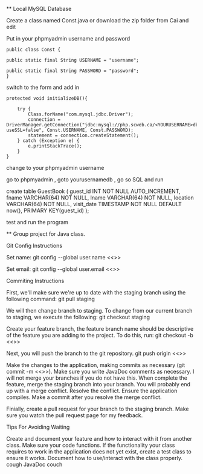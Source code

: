 **
Local MySQL Database 

Create a class named Const.java or download the zip folder from Cai and edit 

Put in your phpmyadmin username and password

	public class Const {

	public static final String USERNAME = "username";
	
	public static final String PASSWORD = "password";
	}
 
 switch to the form and add in 
 
 	protected void initializeDB(){
		
		try {
			Class.forName("com.mysql.jdbc.Driver");
            connection = DriverManager.getConnection("jdbc:mysql://php.scweb.ca/<YOURUSERNAME>db?useSSL=false", Const.USERNAME, Const.PASSWORD);
            statement = connection.createStatement();
		} catch (Exception e) {
			e.printStackTrace();
		}
	}
 
change <Yourusername> to your phpmyadmin username 

go to phpmyadmin , goto yourusernamedb , go so SQL and run 

create table GuestBook (
  guest_id INT NOT NULL AUTO_INCREMENT,
  fname VARCHAR(64) NOT NULL,
  lname VARCHAR(64) NOT NULL,
  location VARCHAR(64) NOT NULL,
  visit_date TIMESTAMP NOT NULL DEFAULT now(),
  PRIMARY KEY(guest_id)
  );	
  
 test and run the program

**
Group project for Java class.

Git Config Instructions

Set name: git config --global user.name <<<YOUR NAME HERE>>>

Set email: git config --global user.email <<<YOUR EMAIL HERE>>>

Commiting Instructions

First, we'll make sure we're up to date with the staging branch using the following command: git pull staging

We will then change branch to staging. To change from our current branch to staging, we execute the following: git checkout staging

Create your feature branch, the feature branch name should be descriptive of the feature you are adding to the project. To do this, run: git checkout -b <<<YOUR BRANCH NAME>>>

Next, you will push the branch to the git repository. git push origin <<<YOUR BRANCH NAME>>>

Make the changes to the application, making commits as necessary (git commit -m <<<COMMIT MESSAGE>>>). Make sure you write JavaDoc comments as necessary. I will not merge your branches if you do not have this. When complete the feature, merge the staging branch into your branch. You will probably end up with a merge conflict. Resolve the conflict. Ensure the application compiles. Make a commit after you resolve the merge conflict.

Finially, create a pull request for your branch to the staging branch. Make sure you watch the pull request page for my feedback.

Tips For Avoiding Waiting

Create and document your feature and how to interact with it from another class. Make sure your code functions. If the functionality your class requires to work in the application does not yet exist, create a test class to ensure it works. Document how to use/interact with the class properly. cough JavaDoc couch
